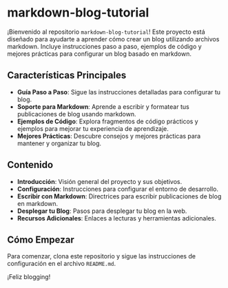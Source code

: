 # markdown-blog-tutorial

¡Bienvenido al repositorio `markdown-blog-tutorial`! Este proyecto está diseñado para ayudarte a aprender cómo crear un blog utilizando archivos markdown. Incluye instrucciones paso a paso, ejemplos de código y mejores prácticas para configurar un blog basado en markdown.

## Características Principales

- **Guía Paso a Paso**: Sigue las instrucciones detalladas para configurar tu blog.
- **Soporte para Markdown**: Aprende a escribir y formatear tus publicaciones de blog usando markdown.
- **Ejemplos de Código**: Explora fragmentos de código prácticos y ejemplos para mejorar tu experiencia de aprendizaje.
- **Mejores Prácticas**: Descubre consejos y mejores prácticas para mantener y organizar tu blog.

## Contenido

- **Introducción**: Visión general del proyecto y sus objetivos.
- **Configuración**: Instrucciones para configurar el entorno de desarrollo.
- **Escribir con Markdown**: Directrices para escribir publicaciones de blog en markdown.
- **Desplegar tu Blog**: Pasos para desplegar tu blog en la web.
- **Recursos Adicionales**: Enlaces a lecturas y herramientas adicionales.

## Cómo Empezar

Para comenzar, clona este repositorio y sigue las instrucciones de configuración en el archivo `README.md`.

¡Feliz blogging!
